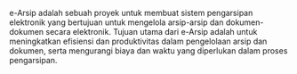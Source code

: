 e-Arsip adalah sebuah proyek untuk membuat sistem pengarsipan elektronik yang bertujuan untuk mengelola arsip-arsip dan dokumen-dokumen secara elektronik. Tujuan utama dari e-Arsip adalah untuk meningkatkan efisiensi dan produktivitas dalam pengelolaan arsip dan dokumen, serta mengurangi biaya dan waktu yang diperlukan dalam proses pengarsipan.
